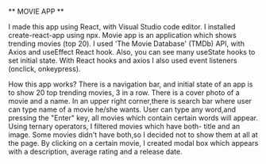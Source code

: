 ** MOVIE APP **

I made this app using React, with Visual Studio code editor. I installed create-react-app using npx. Movie app is an application which shows trending movies (top 20). I used 'The Movie Database' (TMDb) API, with Axios and useEffect React hook. Also, you can see many useState hooks to set initial state. With React hooks and axios I also used event listeners (onclick, onkeypress).

How this app works? There is a navigation bar, and initial state of an app is to show 20 top trending movies, 3 in a row. There is a cover photo of a movie and a name. In an upper right corner,there is search bar where user can type name of a movie he/she wants. User can type any word,and pressing the "Enter" key, all movies which contain certain words will appear. Using ternary operators, I filtered movies which have both- title and an image. Some movies didn't have both,so I decided not to show them at all at the page. By clicking on a certain movie, I created modal box which appears with a description, average rating and a release date.
